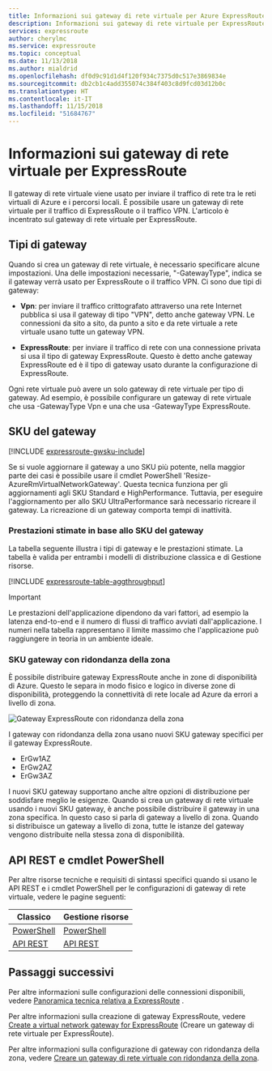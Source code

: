 ```yaml
---
title: Informazioni sui gateway di rete virtuale per Azure ExpressRoute | Microsoft Docs
description: Informazioni sui gateway di rete virtuale per ExpressRoute.
services: expressroute
author: cherylmc
ms.service: expressroute
ms.topic: conceptual
ms.date: 11/13/2018
ms.author: mialdrid
ms.openlocfilehash: df0d9c91d1d4f120f934c7375d0c517e3869834e
ms.sourcegitcommit: db2cb1c4add355074c384f403c8d9fcd03d12b0c
ms.translationtype: HT
ms.contentlocale: it-IT
ms.lasthandoff: 11/15/2018
ms.locfileid: "51684767"
---
```

# <a name="about-virtual-network-gateways-for-expressroute"></a>Informazioni sui gateway di rete virtuale per ExpressRoute
Il gateway di rete virtuale viene usato per inviare il traffico di rete tra le reti virtuali di Azure e i percorsi locali. È possibile usare un gateway di rete virtuale per il traffico di ExpressRoute o il traffico VPN. L'articolo è incentrato sul gateway di rete virtuale per ExpressRoute.

## <a name="gateway-types"></a>Tipi di gateway

Quando si crea un gateway di rete virtuale, è necessario specificare alcune impostazioni. Una delle impostazioni necessarie, "-GatewayType", indica se il gateway verrà usato per ExpressRoute o il traffico VPN. Ci sono due tipi di gateway:

* **Vpn**: per inviare il traffico crittografato attraverso una rete Internet pubblica si usa il gateway di tipo "VPN", detto anche gateway VPN. Le connessioni da sito a sito, da punto a sito e da rete virtuale a rete virtuale usano tutte un gateway VPN.

* **ExpressRoute**: per inviare il traffico di rete con una connessione privata si usa il tipo di gateway ExpressRoute. Questo è detto anche gateway ExpressRoute ed è il tipo di gateway usato durante la configurazione di ExpressRoute.

Ogni rete virtuale può avere un solo gateway di rete virtuale per tipo di gateway. Ad esempio, è possibile configurare un gateway di rete virtuale che usa -GatewayType Vpn e una che usa -GatewayType ExpressRoute.

## <a name="gwsku"></a>SKU del gateway
[!INCLUDE [expressroute-gwsku-include](../../includes/expressroute-gwsku-include.md)]

Se si vuole aggiornare il gateway a uno SKU più potente, nella maggior parte dei casi è possibile usare il cmdlet PowerShell 'Resize-AzureRmVirtualNetworkGateway'. Questa tecnica funziona per gli aggiornamenti agli SKU Standard e HighPerformance. Tuttavia, per eseguire l'aggiornamento per allo SKU UltraPerformance sarà necessario ricreare il gateway. La ricreazione di un gateway comporta tempi di inattività.

### <a name="aggthroughput"></a>Prestazioni stimate in base allo SKU del gateway
La tabella seguente illustra i tipi di gateway e le prestazioni stimate. La tabella è valida per entrambi i modelli di distribuzione classica e di Gestione risorse.

[!INCLUDE [expressroute-table-aggthroughput](../../includes/expressroute-table-aggtput-include.md)]

> [!IMPORTANT]
> Le prestazioni dell'applicazione dipendono da vari fattori, ad esempio la latenza end-to-end e il numero di flussi di traffico avviati dall'applicazione. I numeri nella tabella rappresentano il limite massimo che l'applicazione può raggiungere in teoria in un ambiente ideale.
>
>

### <a name="zrgw"></a>SKU gateway con ridondanza della zona

È possibile distribuire gateway ExpressRoute anche in zone di disponibilità di Azure. Questo le separa in modo fisico e logico in diverse zone di disponibilità, proteggendo la connettività di rete locale ad Azure da errori a livello di zona.

![Gateway ExpressRoute con ridondanza della zona](./media/expressroute-about-virtual-network-gateways/zone-redundant.png)

I gateway con ridondanza della zona usano nuovi SKU gateway specifici per il gateway ExpressRoute.

* ErGw1AZ
* ErGw2AZ
* ErGw3AZ

I nuovi SKU gateway supportano anche altre opzioni di distribuzione per soddisfare meglio le esigenze. Quando si crea un gateway di rete virtuale usando i nuovi SKU gateway, è anche possibile distribuire il gateway in una zona specifica. In questo caso si parla di gateway a livello di zona. Quando si distribuisce un gateway a livello di zona, tutte le istanze del gateway vengono distribuite nella stessa zona di disponibilità.

## <a name="resources"></a>API REST e cmdlet PowerShell
Per altre risorse tecniche e requisiti di sintassi specifici quando si usano le API REST e i cmdlet PowerShell per le configurazioni di gateway di rete virtuale, vedere le pagine seguenti:

| **Classico** | **Gestione risorse** |
| --- | --- |
| [PowerShell](https://docs.microsoft.com/powershell/module/servicemanagement/azure/?view=azuresmps-4.0.0#azure) |[PowerShell](https://docs.microsoft.com/powershell/module/azurerm.network#networking) |
| [API REST](https://msdn.microsoft.com/library/jj154113.aspx) |[API REST](https://msdn.microsoft.com/library/mt163859.aspx) |

## <a name="next-steps"></a>Passaggi successivi
Per altre informazioni sulle configurazioni delle connessioni disponibili, vedere [Panoramica tecnica relativa a ExpressRoute](expressroute-introduction.md) .

Per altre informazioni sulla creazione di gateway ExpressRoute, vedere [Create a virtual network gateway for ExpressRoute](expressroute-howto-add-gateway-resource-manager.md) (Creare un gateway di rete virtuale per ExpressRoute).

Per altre informazioni sulla configurazione di gateway con ridondanza della zona, vedere [Creare un gateway di rete virtuale con ridondanza della zona](../../articles/vpn-gateway/create-zone-redundant-vnet-gateway.md).
